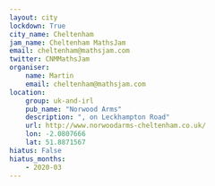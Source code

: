 ```yaml
---
layout: city                                           
lockdown: True
city_name: Cheltenham                                                               
jam_name: Cheltenham MathsJam
email: cheltenham@mathsjam.com
twitter: CNMMathsJam
organiser:
    name: Martin
    email: cheltenham@mathsjam.com
location:
    group: uk-and-irl
    pub_name: "Norwood Arms"
    description: ", on Leckhampton Road"
    url: http://www.norwoodarms-cheltenham.co.uk/
    lon: -2.0807666
    lat: 51.8871567
hiatus: False
hiatus_months:
    - 2020-03
---
```


